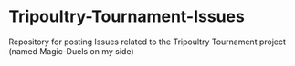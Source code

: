 # Tripoultry-Tournament-Issues
Repository for posting Issues related to the Tripoultry Tournament project (named Magic-Duels on my side)
